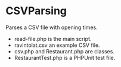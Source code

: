 CSVParsing
==========
Parses a CSV file with opening times.

- read-file.php is the main script.
- ravintolat.csv an example CSV file.
- csv.php and Restaurant.php are classes.
- RestaurantTest.php is a PHPUnit test file.

